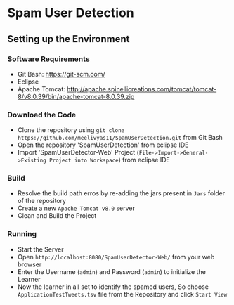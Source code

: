 # Spam User Detection

## Setting up the Environment

### Software Requirements
 - Git Bash: https://git-scm.com/
 - Eclipse
 - Apache Tomcat: http://apache.spinellicreations.com/tomcat/tomcat-8/v8.0.39/bin/apache-tomcat-8.0.39.zip
 
### Download the Code
 - Clone the repository using `git clone https://github.com/meelivyas11/SpamUserDetection.git` from Git Bash
 - Open the repository 'SpamUserDetection' from eclipse IDE
 - Import 'SpamUserDetector-Web' Project (`File->Import->General->Existing Project into Workspace`) from eclipse IDE
 
### Build
  - Resolve the build path erros by re-adding the jars present in `Jars` folder of the repository
  - Create a new `Apache Tomcat v8.0` server
  - Clean and Build the Project
  
### Running
 - Start the Server
 - Open `http://localhost:8080/SpamUserDetector-Web/` from your web browser
 - Enter the Username (`admin`) and Password (`admin`) to initialize the Learner
 - Now the learner in all set to identify the spamed users, So choose `ApplicationTestTweets.tsv` file from the Repository and click `Start View`
 
 
